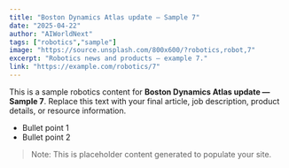 ```yaml
---
title: "Boston Dynamics Atlas update — Sample 7"
date: "2025-04-22"
author: "AIWorldNext"
tags: ["robotics","sample"]
image: "https://source.unsplash.com/800x600/?robotics,robot,7"
excerpt: "Robotics news and products — example 7."
link: "https://example.com/robotics/7"
---
```


This is a sample robotics content for **Boston Dynamics Atlas update — Sample 7**. Replace this text with your final article, job description, product details, or resource information.

- Bullet point 1
- Bullet point 2

> Note: This is placeholder content generated to populate your site.
